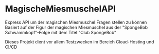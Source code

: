 # MagischeMiesmuschelAPI
Express API um der magischen Miesmuschel Fragen stellen zu können
Basiert auf der Figur der magischen Miesmuschel aus der "SpongeBob Schwammkopf"-Folge mit dem Titel "Club SpongeBob"

Dieses Projekt dient vor allem Testzwecken im Bereich Cloud-Hosting und CI/CD
